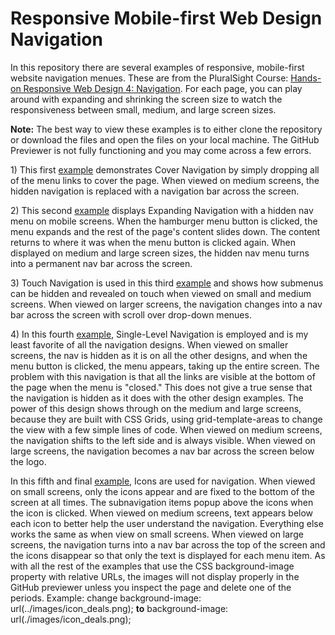 <h1>Responsive Mobile-first Web Design Navigation</h1>

<p>In this repository there are several examples of responsive, mobile-first website navigation menues. These are from the PluralSight Course: <a href="https://www.pluralsight.com/courses/responsive-web-design-navigation">Hands-on Responsive Web Design 4: Navigation</a>. For each page, you can play around with expanding and shrinking the screen size to watch the responsiveness between small, medium, and large screen sizes.</p>

<p><strong>Note:</strong> The best way to view these examples is to either clone the repository or download the files and open the files on your local machine. The GitHub Previewer is not fully functioning and you may come across a few errors.</p>

<p>1) This first <a href="https://htmlpreview.github.io/?https://github.com/DevJHennessy/Responsive_Design_Navigation/blob/master/CoverNavigation/index.html">example</a> demonstrates Cover Navigation by simply dropping all of the menu links to cover the page. When viewed on medium screens, the hidden navigation is replaced with a navigation bar across the screen.</p>

<p>2) This second <a href="https://htmlpreview.github.io/?https://github.com/DevJHennessy/Responsive_Design_Navigation/blob/master/ExpandingNavigation/index.html">example</a> displays Expanding Navigation with a hidden nav menu on mobile screens. When the hamburger menu button is clicked, the menu expands and the rest of the page's content slides down. The content returns to where it was when the menu button is clicked again. When displayed on medium and large screen sizes, the hidden nav menu turns into a permanent nav bar across the screen.</p>

<p>3) Touch Navigation is used in this third <a href="https://htmlpreview.github.io/?https://github.com/DevJHennessy/Responsive_Design_Navigation/blob/master/ExpandOnTouch/index.html">example</a> and shows how submenus can be hidden and revealed on touch when viewed on small and medium screens. When viewed on larger screens, the navigation changes into a nav bar across the screen with scroll over drop-down menues.</p>

<p>4) In this fourth <a href="https://htmlpreview.github.io/?https://github.com/DevJHennessy/Responsive_Design_Navigation/blob/master/SingleNavigation/index.html#top">example</a>, Single-Level Navigation is employed and is my least favorite of all the navigation designs. When viewed on smaller screens, the nav is hidden as it is on all the other designs, and when the menu button is clicked, the menu appears, taking up the entire screen. The problem with this navigation is that all the links are visible at the bottom of the page when the menu is "closed." This does not give a true sense that the navigation is hidden as it does with the other design examples. The power of this design shows through on the medium and large screens, because they are built with CSS Grids, using grid-template-areas to change the view with a few simple lines of code. When viewed on medium screens, the navigation shifts to the left side and is always visible. When viewed on large screens, the navigation becomes a nav bar across the screen below the logo.</p>

<p>In this fifth and final <a href="https://htmlpreview.github.io/?https://github.com/DevJHennessy/Responsive_Design_Navigation/blob/master/IconNavigation/index.html">example</a>, Icons are used for navigation. When viewed on small screens, only the icons appear and are fixed to the bottom of the screen at all times. The subnavigation items popup above the icons when the icon is clicked. When viewed on medium screens, text appears below each icon to better help the user understand the navigation. Everything else works the same as when view on small screens. When viewed on large screens, the navigation turns into a nav bar across the top of the screen and the icons disappear so that only the text is displayed for each menu item. As with all the rest of the examples that use the CSS background-image property with relative URLs, the images will not display properly in the GitHub previewer unless you inspect the page and delete one of the periods. Example: change background-image: url(../images/icon_deals.png); <strong>to</strong> background-image: url(./images/icon_deals.png);</p>
